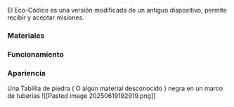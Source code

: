 El Eco-Códice es una versión modificada de un antiguo dispositivo, permite recibir y aceptar misiones.
### Materiales
### Funcionamiento
### Apariencia
Una Tablilla de piedra ( O algún material desconocido ) negra en un marco de tuberías
![[Pasted image 20250619192919.png]]